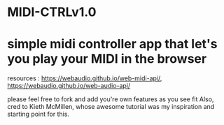 # MIDI-CTRLv1.0
<h1>simple midi controller app that let's you play your MIDI in the browser</h1>

resources :
https://webaudio.github.io/web-midi-api/, https://webaudio.github.io/web-audio-api/

please feel free to fork and add you're own features as you see fit
Also, cred to Kieth McMillen, whose awesome tutorial was my inspiration and starting point for this.
